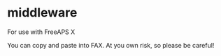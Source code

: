 # middleware
For use with FreeAPS X

You can copy and paste into FAX. At you own risk, so please be careful!
